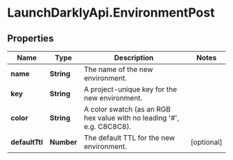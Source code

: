 # LaunchDarklyApi.EnvironmentPost

## Properties
Name | Type | Description | Notes
------------ | ------------- | ------------- | -------------
**name** | **String** | The name of the new environment. | 
**key** | **String** | A project-unique key for the new environment. | 
**color** | **String** | A color swatch (as an RGB hex value with no leading &#39;#&#39;, e.g. C8C8C8). | 
**defaultTtl** | **Number** | The default TTL for the new environment. | [optional] 


